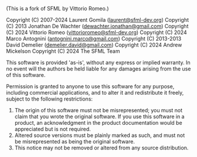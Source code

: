 (This is a fork of SFML by Vittorio Romeo.)

Copyright (C) 2007-2024 Laurent Gomila (laurent@sfml-dev.org)
Copyright (C) 2013 Jonathan De Wachter (dewachter.jonathan@gmail.com)
Copyright (C) 2024 Vittorio Romeo (vittorioromeo@sfml-dev.org)
Copyright (C) 2024 Marco Antognini (antognini.marco@gmail.com)
Copyright (C) 2013-2013 David Demelier (demelier.david@gmail.com)
Copyright (C) 2024 Andrew Mickelson
Copyright (C) 2024 The SFML Team

This software is provided 'as-is', without any express or implied warranty. In no event will the authors be held liable for any damages arising from the use of this software.

Permission is granted to anyone to use this software for any purpose, including commercial applications, and to alter it and redistribute it freely, subject to the following restrictions:

  1. The origin of this software must not be misrepresented; you must not claim that you wrote the original software.  If you use this software in a product, an acknowledgment in the product documentation would be appreciated but is not required.
  2. Altered source versions must be plainly marked as such, and must not be misrepresented as being the original software.
  3. This notice may not be removed or altered from any source distribution.
